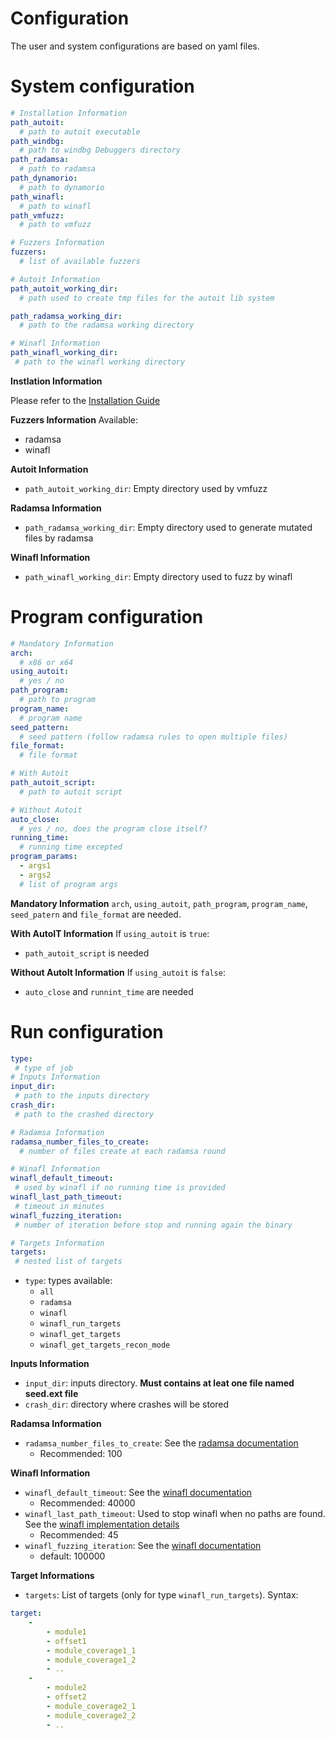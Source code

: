 Configuration
=====================================

The user and system configurations are based on yaml files.

System configuration
=====================

```yaml
# Installation Information
path_autoit:
  # path to autoit executable
path_windbg:
  # path to windbg Debuggers directory
path_radamsa:
  # path to radamsa
path_dynamorio:
  # path to dynamorio
path_winafl:
  # path to winafl 
path_vmfuzz:
  # path to vmfuzz

# Fuzzers Information
fuzzers:
  # list of available fuzzers

# Autoit Information
path_autoit_working_dir:
  # path used to create tmp files for the autoit lib system

path_radamsa_working_dir:
  # path to the radamsa working directory

# Winafl Information
path_winafl_working_dir:
 # path to the winafl working directory
```

**Instlation Information**

Please refer to the [Installation Guide](../Install.md)

**Fuzzers Information**
Available:
- radamsa
- winafl

**Autoit Information**
- `path_autoit_working_dir`: Empty directory used by vmfuzz

**Radamsa Information**
- `path_radamsa_working_dir`: Empty directory used to generate mutated files by radamsa

**Winafl Information**
- `path_winafl_working_dir`:  Empty directory used to fuzz by winafl 

Program configuration
==================

```yaml
# Mandatory Information
arch:
  # x86 or x64
using_autoit:
  # yes / no
path_program: 
  # path to program  
program_name:
  # program name 
seed_pattern:
  # seed pattern (follow radamsa rules to open multiple files)
file_format:
  # file format

# With Autoit
path_autoit_script:
  # path to autoit script

# Without Autoit
auto_close:
  # yes / no, does the program close itself?
running_time:
  # running time excepted
program_params:
  - args1
  - args2
  # list of program args

```
**Mandatory Information**
`arch`, `using_autoit`, `path_program`, `program_name`, `seed_patern` and `file_format` are needed.

**With AutoIT Information**
If `using_autoit` is `true`:
- `path_autoit_script` is needed

**Without AutoIt Information**
If `using_autoit` is `false`:
-  `auto_close` and `runnint_time` are needed

Run configuration
==================

```yaml
type:
 # type of job
# Inputs Information
input_dir:
 # path to the inputs directory
crash_dir:
 # path to the crashed directory

# Radamsa Information
radamsa_number_files_to_create:
  # number of files create at each radamsa round

# Winafl Information
winafl_default_timeout:
 # used by winafl if no running time is provided
winafl_last_path_timeout:
 # timeout in minutes
winafl_fuzzing_iteration:
 # number of iteration before stop and running again the binary

# Targets Information
targets:
 # nested list of targets
```

- `type`: types available:
    - `all`
    - `radamsa`
    - `winafl`
    - `winafl_run_targets`
    - `winafl_get_targets`
    - `winafl_get_targets_recon_mode`

**Inputs Information**
- `input_dir`: inputs directory. **Must contains at leat one file named seed.ext file**
- `crash_dir`: directory where crashes will be stored

**Radamsa Information**
- `radamsa_number_files_to_create`: See the [radamsa documentation]()
    - Recommended: 100


**Winafl Information**
- `winafl_default_timeout`: See the [winafl documentation](https://github.com/ivanfratric/winafl)
    - Recommended: 40000
- `winafl_last_path_timeout`: Used to stop winafl when no paths are found. See the [winafl implementation details](fuzzers/winafl#winafl-implementation-details)
    - Recommended: 45
- `winafl_fuzzing_iteration`: See the [winafl documentation](https://github.com/ivanfratric/winafl)
    - default: 100000 

**Target Informations**
- `targets`: List of targets (only for type `winafl_run_targets`). Syntax:
```yaml
target:
    -   
        - module1
        - offset1
        - module_coverage1_1
        - module_coverage1_2
        - .. 
    -   
        - module2
        - offset2
        - module_coverage2_1
        - module_coverage2_2
        - ..
```

